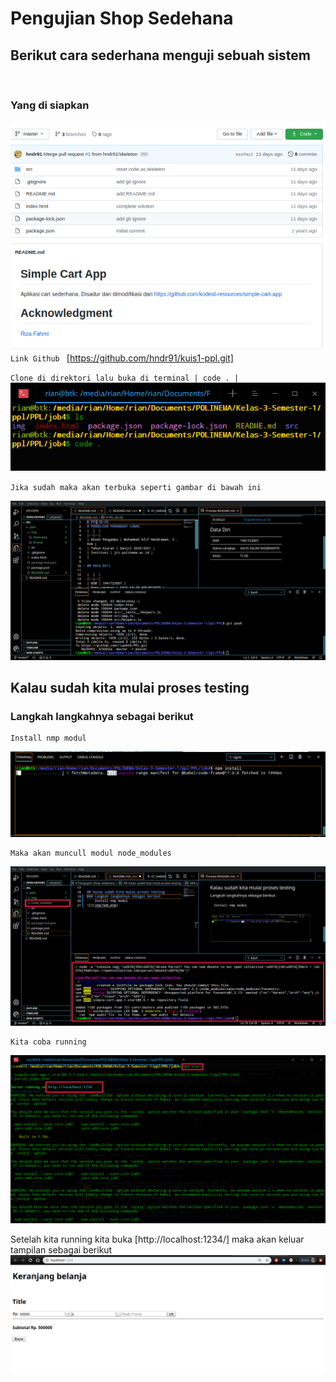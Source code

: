 # Pengujian Shop Sedehana

## Berikut cara sederhana menguji sebuah sistem
<br>

### Yang di siapkan

![](img/clone.png)
`Link Github ` [https://github.com/hndr91/kuis1-ppl.git]

`Clone di direktori lalu buka di terminal | code . |`
![](img/dr.png)

`Jika sudah maka akan terbuka seperti gambar di bawah ini `

![](img/mv.png)

## Kalau sudah kita mulai proses testing
### Langkah langkahnya sebagai berikut
    Install nmp modul
![](img/npm.png)

    Maka akan muncull modul node_modules
![](img/pr.png)

    Kita coba running
![](img/npmstart.png)

Setelah kita running kita buka
[http://localhost:1234/] maka akan keluar tampilan sebagai berikut
![](img/hasil1.png)

